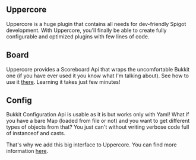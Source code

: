 ## Uppercore
Uppercore is a huge plugin that contains all needs for dev-friendly Spigot development.
With Uppercore, you'll finally be able to create fully configurable and optimized plugins with few lines of code.

## Board
Uppercore provides a Scoreboard Api that wraps the uncomfortable Bukkit one (if you have ever used it you know what I'm talking about).
See how to use it [there](https://github.com/upperlevel/uppercore/wiki/Board). Learning it takes just few minutes!

## Config
Bukkit Configuration Api is usable as it is but works only with Yaml!
What if you have a bare Map (loaded from file or not) and you want to get different types of objects from that?
You just can't without writing verbose code full of instanceof and casts.

That's why we add this big interface to Uppercore.
You can find more information [here](https://github.com/upperlevel/uppercore/wiki/Config).
